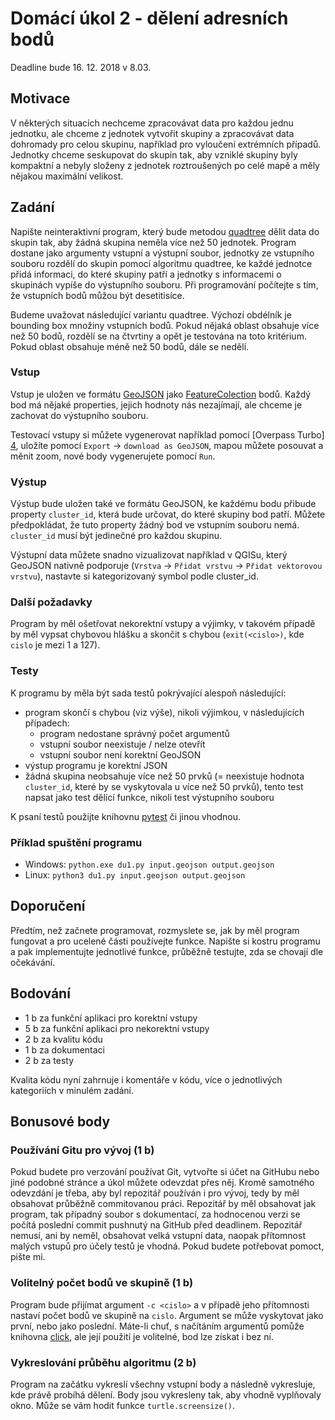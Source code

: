 # Domácí úkol 2 - dělení adresních bodů

Deadline bude 16. 12. 2018 v 8.03.

## Motivace

V některých situacích nechceme zpracovávat data pro každou jednu jednotku, ale
chceme z jednotek vytvořit skupiny a zpracovávat data dohromady pro celou
skupinu, například pro vyloučení extrémních případů. Jednotky chceme seskupovat
do skupin tak, aby vzniklé skupiny byly kompaktní a nebyly složeny z jednotek
roztroušených po celé mapě a měly nějakou maximální velikost.

## Zadání

Napište neinteraktivní program, který bude metodou [quadtree][1] dělit data do skupin
tak, aby žádná skupina neměla více než 50 jednotek. Program dostane jako
argumenty vstupní a výstupní soubor, jednotky ze vstupního souboru rozdělí do
skupin pomocí algoritmu quadtree, ke každé jednotce přidá informaci, do které
skupiny patří a jednotky s informacemi o skupinách vypíše do výstupního souboru.
Při programování počítejte s tím, že vstupních bodů můžou být desetitisíce.

Budeme uvažovat následující variantu quadtree. Výchozí obdélník je bounding box
množiny vstupních bodů. Pokud nějaká oblast obsahuje více než 50 bodů, rozdělí
se na čtvrtiny a opět je testována na toto kritérium. Pokud oblast obsahuje méně
než 50 bodů, dále se nedělí.  

### Vstup

Vstup je uložen ve formátu [GeoJSON][2] jako [FeatureColection][3] bodů. Každý bod má
nějaké properties, jejich hodnoty nás nezajímají, ale chceme je zachovat do
výstupního souboru.

Testovací vstupy si můžete vygenerovat například pomocí [Overpass Turbo] [4],
uložíte pomocí `Export` -> `download as GeoJSON`, mapou můžete posouvat a měnit
zoom, nové body vygenerujete pomocí `Run`.

### Výstup

Výstup bude uložen také ve formátu GeoJSON, ke každému bodu přibude property
`cluster_id`, která bude určovat, do které skupiny bod patří. Můžete
předpokládat, že tuto property žádný bod ve vstupním souboru nemá. `cluster_id`
musí být jedinečné pro každou skupinu.

Výstupní data můžete snadno vizualizovat například v QGISu, který GeoJSON
nativně podporuje (`Vrstva` -> `Přidat vrstvu` -> `Přidat vektorovou vrstvu`), nastavte si
kategorizovaný symbol podle cluster_id.

### Další požadavky

Program by měl ošetřovat nekorektní vstupy a výjimky, v takovém případě by měl
vypsat chybovou hlášku a skončit s chybou (`exit(<cislo>)`, kde `cislo` je mezi
1 a 127).

### Testy

K programu by měla být sada testů pokrývající alespoň následující:
  * program skončí s chybou (viz výše), nikoli výjimkou, v následujících
    případech:
    - program nedostane správný počet argumentů
    - vstupní soubor neexistuje / nelze otevřít
    - vstupní soubor není korektní GeoJSON
  * výstup programu je korektní JSON
  * žádná skupina neobsahuje více než 50 prvků (= neexistuje hodnota `cluster_id`, které
    by se vyskytovala u více než 50 prvků), tento test napsat jako test dělící
    funkce, nikoli test výstupního souboru

K psaní testů použijte knihovnu [pytest][6] či jinou vhodnou.

### Příklad spuštění programu

  - Windows: `python.exe du1.py input.geojson output.geojson`
  - Linux: `python3 du1.py input.geojson output.geojson`


## Doporučení
Předtím, než začnete programovat, rozmyslete se, jak by měl program fungovat a
pro ucelené části používejte funkce. Napište si kostru programu a pak
implementujte jednotlivé funkce, průběžně testujte, zda se chovají dle
očekávání.

## Bodování
  * 1 b za funkční aplikaci pro korektní vstupy
  * 5 b za funkční aplikaci pro nekorektní vstupy
  * 2 b za kvalitu kódu
  * 1 b za dokumentaci
  * 2 b za testy

Kvalita kódu nyní zahrnuje i komentáře v kódu, více o jednotlivých kategoriích v
minulém zadání.

## Bonusové body

### Používání Gitu pro vývoj (1 b)
Pokud budete pro verzování používat Git, vytvořte si účet na GitHubu nebo jiné
podobné stránce a úkol můžete odevzdat přes něj. Kromě samotného odevzdání je
třeba, aby byl repozitář používán i pro vývoj, tedy by měl obsahovat průběžně
commitovanou práci. Repozitář by měl obsahovat jak program, tak případný soubor
s dokumentací, za hodnocenou verzi se počítá poslední commit pushnutý na GitHub
před deadlinem. Repozitář nemusí, ani by neměl, obsahovat velká vstupní data,
naopak přítomnost malých vstupů pro účely testů je vhodná. Pokud budete potřebovat pomoct,
pište mi.

### Volitelný počet bodů ve skupině (1 b)
Program bude přijímat argument `-c <cislo>` a v případě jeho přítomnosti nastaví
počet bodů ve skupině na `cislo`. Argument se může vyskytovat jako první, nebo
jako poslední. Máte-li chuť, s načítáním argumentů pomůže knihovna [click][5],
ale její použití je volitelné, bod lze získat i bez ní.

### Vykreslování průběhu algoritmu (2 b)
Program na začátku vykreslí všechny vstupní body a následně vykresluje, kde
právě probíhá dělení. Body jsou vykresleny tak, aby vhodně vyplňovaly okno. Může
se vám hodit funkce `turtle.screensize()`.


[1]: https://en.wikipedia.org/wiki/Quadtree
[2]: https://tools.ietf.org/html/rfc7946
[3]: https://tools.ietf.org/html/rfc7946#section-3.3
[4]: https://overpass-turbo.eu/s/E9v
[5]: https://click.palletsprojects.com/en/7.x/https://click.palletsprojects.com/en/7.x/
[6]: https://docs.pytest.org/en/latest/
